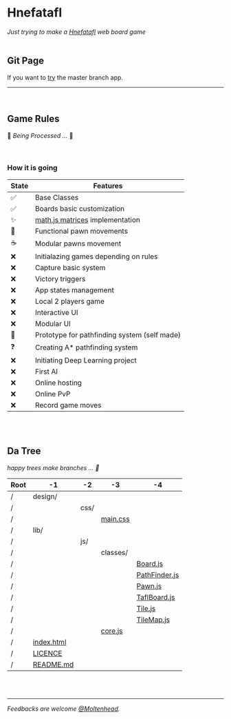 # Hnefatafl
*Just trying to make a [Hnefatafl](https://en.wikipedia.org/wiki/Tafl_games) web board game*
<br/><br/>

## Git Page
If you want to [try](https://moltenhead.github.io/Hnefatafl) the master branch app.
<hr/>
<br/>

## Game Rules
:construction:  *Being Processed ...*  :construction:
<br/><br/><br/>

### How it is going
State | Features
------|---------
:white_check_mark:| Base Classes
:white_check_mark:| Boards basic customization
:sparkles:| [math.js matrices](http://mathjs.org/docs/datatypes/matrices.html) implementation
:construction:| Functional pawn movements
:coffee:| Modular pawns movement
:x:| Initialazing games depending on rules
:x:| Capture basic system
:x:| Victory triggers
:x:| App states management
:x:| Local 2 players game
:x:| Interactive UI
:x:| Modular UI
:construction:| Prototype for pathfinding system (self made)
:question:| Creating A* pathfinding system
:x:| Initiating Deep Learning project
:x:| First AI
:x:| Online hosting
:x:| Online PvP
:x:| Record game moves

<br/><br/>

## Da Tree
*happy trees make branches ... :seedling:*

Root|-1|-2|-3|-4
-|-|-|-|-
/|design/|||
/||css/||
/|||[main.css](https://github.com/Moltenhead/Hnefatafl/tree/master/design/css/main.css)|
/|lib/|||
/||js/||
/|||classes/|
/||||[Board.js](https://github.com/Moltenhead/Hnefatafl/tree/master/lib/js/classes/Board.js)
/||||[PathFinder.js](https://github.com/Moltenhead/Hnefatafl/tree/master/lib/js/classes/PathFinder.js)
/||||[Pawn.js](https://github.com/Moltenhead/Hnefatafl/tree/master/lib/js/classes/Pawn.js)
/||||[TaflBoard.js](https://github.com/Moltenhead/Hnefatafl/tree/master/lib/js/classes/TaflBoard.js)
/||||[Tile.js](https://github.com/Moltenhead/Hnefatafl/tree/master/lib/js/classes/Tile.js)
/||||[TileMap.js](https://github.com/Moltenhead/Hnefatafl/tree/master/lib/js/classes/TileMap.js)
/|||[core.js](https://github.com/Moltenhead/Hnefatafl/tree/master/lib/js/core.js)|
/|[index.html](https://github.com/Moltenhead/Hnefatafl/tree/master/index.html)|||
/|[LICENCE](https://github.com/Moltenhead/Hnefatafl/tree/master/LICENCE)|||
/|[README.md](https://github.com/Moltenhead/Hnefatafl/tree/master/README.md)|||

<br/><br/>
<hr/>

*Feedbacks are welcome [@Moltenhead](https://github.com/Moltenhead).*

